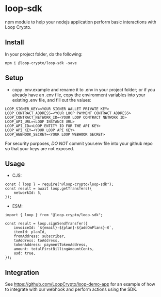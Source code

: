 # loop-sdk

npm module to help your nodejs application perform basic interactions with Loop Crypto.

## Install

In your project folder, do the following:

```
npm i @loop-crypto/loop-sdk -save
```

## Setup

- copy .env.example and rename it to .env in your project folder; or if you already have an .env file, copy the environment variables into your existing .env file, and fill out the values:

```
LOOP_SIGNER_KEY=<YOUR SIGNER WALLET PRIVATE KEY>
LOOP_CONTRACT_ADDRESS=<YOUR LOOP PAYMENT CONTRACT ADDRESS>
LOOP_CONTRACT_NETWORK_ID=<YOUR LOOP CONTRACT NETWORK ID>
LOOP_API_URL=<LOOP INSTANCE URL>
LOOP_API_ID=<LOOP ENTITY ID FOR THE API KEY>
LOOP_API_KEY=<YOUR LOOP API KEY>
LOOP_WEBHOOK_SECRET=<YOUR LOOP WEBHOOK SECRET>
```
For security purposes, *DO NOT* commit your.env file into your github repo so that your keys are not exposed.

## Usage

- CJS:
```
const { loop } = require("@loop-crypto/loop-sdk");
const result = await loop.getTransfers({
    networkId: 5,
});
```

- ESM:
```
import { loop } from "@loop-crypto/loop-sdk";

const result = loop.signSendTransfer({
    invoiceId: `${email}-${plan}-${addOnPlans}-0`,
    itemId: planId,
    fromAddress: subscriber,
    toAddress: toAddress,
    tokenAddress: paymentTokenAddress,
    amount: totalFirstBillingAmountCents,
    usd: true,
});
```

## Integration

See https://github.com/LoopCrypto/loop-demo-app for an example of how to integrate with our webhook and perform actions using the SDK.
